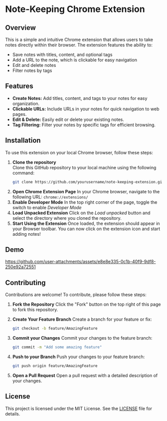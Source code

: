 # Note-Keeping Chrome Extension

## Overview

This is a simple and intuitive Chrome extension that allows users to take notes directly within their browser. The extension features the ability to:
- Save notes with titles, content, and optional tags
- Add a URL to the note, which is clickable for easy navigation
- Edit and delete notes
- Filter notes by tags
  

## Features


- **Create Notes:** Add titles, content, and tags to your notes for easy organization.
- **Clickable URLs:** Include URLs in your notes for quick navigation to web pages.
- **Edit & Delete:** Easily edit or delete your existing notes.
- **Tag Filtering:** Filter your notes by specific tags for efficient browsing.


## Installation


To use this extension on your local Chrome browser, follow these steps:

1. **Clone the repository**  
   Clone this GitHub repository to your local machine using the following command:
   ```bash
   git clone https://github.com/yourusername/note-keeping-extension.git
   ```
2. **Open Chrome Extension Page**
   In your Chrome browser, navigate to the following URL:
   `chrome://extensions/`
3. **Enable Developer Mode**
   In the top right corner of the page, toggle the switch to enable *Developer Mode*
4. **Load Unpacked Extension**
   Click on the *Load unpacked* button and select the directory where you cloned the repository.
5. **Start Using the Extension**
   Once loaded, the extension should appear in your Browser toolbar. You can now click on the extension icon and start adding notes!


## Demo 


https://github.com/user-attachments/assets/e8e8e335-0c1b-40f9-9df8-250e92a72551



## Contributing


Contributions are welcome! To contribute, please follow these steps:

1. **Fork the Repository**
  Click the "Fork" button on the top right of this page to fork this repository.

2. **Create Your Feature Branch**
    Create a branch for your feature or fix:
    ```bash
    git checkout -b feature/AmazingFeature
    ```
3. **Commit your Changes**
   Commit your changes to the feature branch:
   ```bash
   git commit -m "Add some amazing feature"
   ```
4. **Push to your Branch**
   Push your changes to your feature branch:
   ```bash
   git push origin feature/AmazingFeature
   ```
5. **Open a Pull Request**
   Open a pull request with a detailed description of your changes.


## License

This project is licensed under the MIT License. See the [LICENSE](LICENSE) file for details.
